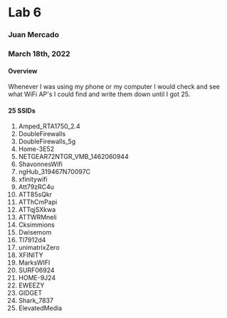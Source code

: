 # Lab 6

### Juan Mercado
### March 18th, 2022

#### Overview

Whenever I was using my phone or my computer I would check and see what WiFi AP's I could find and write them down until I got 25.

#### 25 SSIDs

1. Amped_RTA1750_2.4
2. DoubleFirewalls
3. DoubleFirewalls_5g
4. Home-3E52
5. NETGEAR72NTGR_VMB_1462060944
6. ShavonnesWifi
7. ngHub_319467N70097C
8. xfinitywifi
9. Att79zRC4u
10. ATT85sQkr
11. ATThCmPapi
12. ATTqjSXkwa
13. ATTWRMneli
14. Cksimmions
15. Dwisemom
16. Tl7912d4
17. unimatrixZero
18. XFINITY
19. MarksWIFI
20. SURF06924
21. HOME-9J24
22. EWEEZY
23. GIDGET
24. Shark_7837
25. ElevatedMedia
